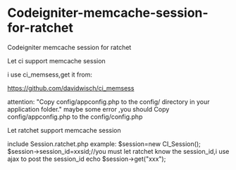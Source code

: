 Codeigniter-memcache-session-for-ratchet
========================================

Codeigniter memcache session for ratchet


Let ci support memcache session

i use ci_memsess,get it from:

https://github.com/davidwisch/ci_memsess 

attention: "Copy config/appconfig.php to the config/ directory in your application folder." maybe some error ,you should Copy config/appconfig.php to the config/config.php



Let ratchet support memcache session

include Session.ratchet.php
example:
$session=new CI_Session();
$session->session_id=xxsid;//you must let ratchet know the session_id,i use ajax to post the session_id
echo $session->get("xxx");
